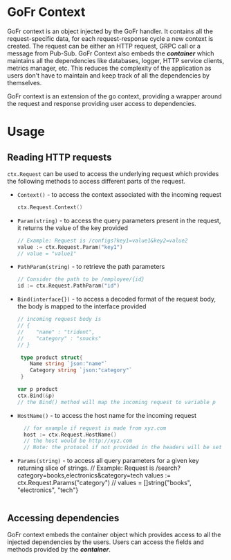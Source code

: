 # GoFr Context

GoFr context is an object injected by the GoFr handler. It contains all the request-specific data, for each
request-response cycle a new context is created. The request can be either an HTTP request, GRPC call or
a message from Pub-Sub.
GoFr Context also embeds the **_container_** which maintains all the dependencies like databases, logger, HTTP service clients,
metrics manager, etc. This reduces the complexity of the application as users don't have to maintain and keep track of
all the dependencies by themselves.

GoFr context is an extension of the go context, providing a wrapper around the request and response providing
user access to dependencies.

# Usage

## Reading HTTP requests

`ctx.Request` can be used to access the underlying request which provides the following methods to access different
parts of the request.

- `Context()` - to access the context associated with the incoming request
  ```go
  ctx.Request.Context()
  ```
- `Param(string)` - to access the query parameters present in the request, it returns the value of the key provided
  ```go
  // Example: Request is /configs?key1=value1&key2=value2
  value := ctx.Request.Param("key1")
  // value = "value1"
  ```
- `PathParam(string)` - to retrieve the path parameters
  ```go
  // Consider the path to be /employee/{id}
  id := ctx.Request.PathParam("id")
  ```
- `Bind(interface{})` - to access a decoded format of the request body, the body is mapped to the interface provided

  ```go
  // incoming request body is
  // {
  //    "name" : "trident",
  //    "category" : "snacks"
  // }

   type product struct{
      Name string `json:"name"`
      Category string `json:"category"`
   }

  var p product
  ctx.Bind(&p)
  // the Bind() method will map the incoming request to variable p
  ```

- `HostName()` - to access the host name for the incoming request
  ```go
    // for example if request is made from xyz.com
    host := ctx.Request.HostName()
    // the host would be http://xyz.com
    // Note: the protocol if not provided in the headers will be set to http by default
  ```
- `Params(string)` - to access all query parameters for a given key returning slice of strings.
    // Example: Request is /search?category=books,electronics&category=tech
    values := ctx.Request.Params("category")
    // values = []string{"books", "electronics", "tech"}
  ```

## Accessing dependencies

GoFr context embeds the container object which provides access to
all the injected dependencies by the users. Users can access the fields and methods provided
by the **_container_**.
